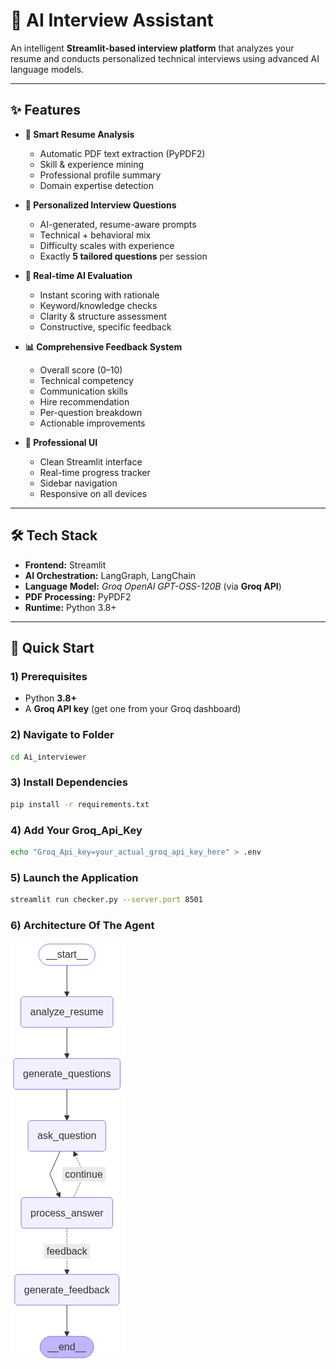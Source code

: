 # 🤖 AI Interview Assistant

An intelligent **Streamlit-based interview platform** that analyzes your resume and conducts personalized technical interviews using advanced AI language models.

---

## ✨ Features

- **📄 Smart Resume Analysis**
  - Automatic PDF text extraction (PyPDF2)
  - Skill & experience mining
  - Professional profile summary
  - Domain expertise detection

- **🎯 Personalized Interview Questions**
  - AI-generated, resume-aware prompts
  - Technical + behavioral mix
  - Difficulty scales with experience
  - Exactly **5 tailored questions** per session

- **🤖 Real-time AI Evaluation**
  - Instant scoring with rationale
  - Keyword/knowledge checks
  - Clarity & structure assessment
  - Constructive, specific feedback

- **📊 Comprehensive Feedback System**
  - Overall score (0–10)
  - Technical competency
  - Communication skills
  - Hire recommendation
  - Per-question breakdown
  - Actionable improvements

- **🎨 Professional UI**
  - Clean Streamlit interface
  - Real-time progress tracker
  - Sidebar navigation
  - Responsive on all devices

---

## 🛠️ Tech Stack

- **Frontend:** Streamlit  
- **AI Orchestration:** LangGraph, LangChain  
- **Language Model:** *Groq OpenAI GPT-OSS-120B* (via **Groq API**)  
- **PDF Processing:** PyPDF2  
- **Runtime:** Python 3.8+

---

## 🚀 Quick Start

### 1) Prerequisites
- Python **3.8+**
- A **Groq API key** (get one from your Groq dashboard)

### 2) Navigate to Folder
```bash
cd Ai_interviewer
```
### 3) Install Dependencies
```bash
pip install -r requirements.txt
```
### 4) Add Your Groq_Api_Key
```bash 
echo "Groq_Api_key=your_actual_groq_api_key_here" > .env
```
### 5) Launch the Application
```bash 
streamlit run checker.py --server.port 8501
```
### 6) Architecture Of The Agent
![Image](Ai_interviewer\flow_graph.png)




